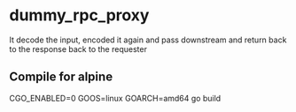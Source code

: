 # dummy_rpc_proxy

It decode the input, encoded it again and pass downstream and return back to the response back to the requester

## Compile for alpine

CGO_ENABLED=0 GOOS=linux GOARCH=amd64 go build
